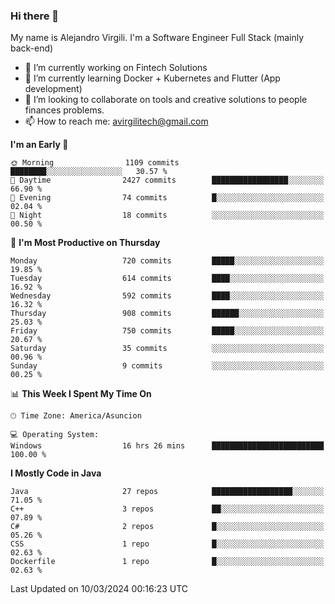 ### Hi there 👋

My name is Alejandro Virgili. I'm a Software Engineer Full Stack (mainly back-end)


- 🔭 I’m currently working on Fintech Solutions
- 🌱 I’m currently learning Docker + Kubernetes and Flutter (App development)
- 👯 I’m looking to collaborate on tools and creative solutions to people finances problems.
- 📫 How to reach me: avirgilitech@gmail.com
  
<!--START_SECTION:waka-->
**I'm an Early 🐤** 

```text
🌞 Morning                1109 commits        ████████░░░░░░░░░░░░░░░░░   30.57 % 
🌆 Daytime                2427 commits        █████████████████░░░░░░░░   66.90 % 
🌃 Evening                74 commits          █░░░░░░░░░░░░░░░░░░░░░░░░   02.04 % 
🌙 Night                  18 commits          ░░░░░░░░░░░░░░░░░░░░░░░░░   00.50 % 
```
📅 **I'm Most Productive on Thursday** 

```text
Monday                   720 commits         █████░░░░░░░░░░░░░░░░░░░░   19.85 % 
Tuesday                  614 commits         ████░░░░░░░░░░░░░░░░░░░░░   16.92 % 
Wednesday                592 commits         ████░░░░░░░░░░░░░░░░░░░░░   16.32 % 
Thursday                 908 commits         ██████░░░░░░░░░░░░░░░░░░░   25.03 % 
Friday                   750 commits         █████░░░░░░░░░░░░░░░░░░░░   20.67 % 
Saturday                 35 commits          ░░░░░░░░░░░░░░░░░░░░░░░░░   00.96 % 
Sunday                   9 commits           ░░░░░░░░░░░░░░░░░░░░░░░░░   00.25 % 
```


📊 **This Week I Spent My Time On** 

```text
🕑︎ Time Zone: America/Asuncion

💻 Operating System: 
Windows                  16 hrs 26 mins      █████████████████████████   100.00 % 
```

**I Mostly Code in Java** 

```text
Java                     27 repos            ██████████████████░░░░░░░   71.05 % 
C++                      3 repos             ██░░░░░░░░░░░░░░░░░░░░░░░   07.89 % 
C#                       2 repos             █░░░░░░░░░░░░░░░░░░░░░░░░   05.26 % 
CSS                      1 repo              █░░░░░░░░░░░░░░░░░░░░░░░░   02.63 % 
Dockerfile               1 repo              █░░░░░░░░░░░░░░░░░░░░░░░░   02.63 % 
```




 Last Updated on 10/03/2024 00:16:23 UTC
<!--END_SECTION:waka-->
